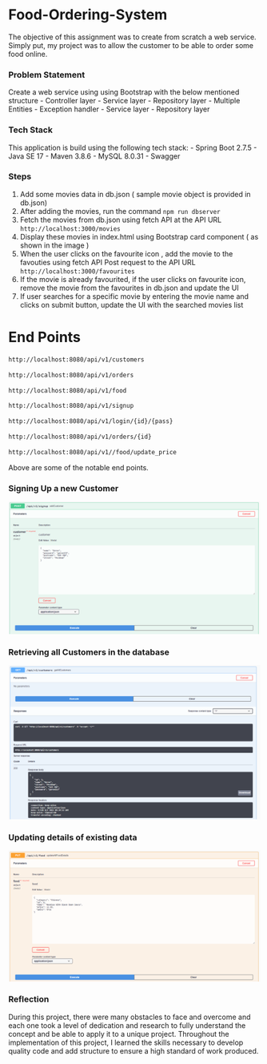 # Food-Ordering-System

The objective of this assignment was to create from scratch a web service. Simply put, my project was to allow the customer to be able to order some food online.

### Problem Statement

Create a web service using using Bootstrap with the below mentioned structure
	- Controller layer
	- Service layer
	- Repository layer
	- Multiple Entities
	- Exception handler
	- Service layer
	- Repository layer

### Tech Stack 

This application is build using the following tech stack:
	- Spring Boot 2.7.5
	- Java SE 17
	- Maven 3.8.6
	- MySQL 8.0.31
	- Swagger


### Steps

1. Add some movies data in db.json ( sample movie object is provided in db.json)
2. After adding the movies, run the command `npm run dbserver`
3. Fetch the movies from db.json using fetch API at the API URL `http://localhost:3000/movies`
4. Display these movies in index.html using Bootstrap card component ( as shown in the image )
5. When the user clicks on the favourite icon , add the movie to the favouties using fetch API Post request to the API URL `http://localhost:3000/favourites`
6. If the movie is already favourited, if the user clicks on favourite icon, remove the movie from the favourites in db.json and update the UI
7. If user searches for a specific movie by entering the movie name and clicks on submit button, update the UI with the searched movies list

# End Points
```bash
http://localhost:8080/api/v1/customers
```
```bash
http://localhost:8080/api/v1/orders
```
```bash
http://localhost:8080/api/v1/food
```
```bash
http://localhost:8080/api/v1/signup
```
```bash
http://localhost:8080/api/v1/login/{id}/{pass}
```
```bash
http://localhost:8080/api/v1/orders/{id}
```
```bash
http://localhost:8080/api/v1//food/update_price
```


Above are some of the notable end points.

### Signing Up a new Customer

![Image Not Found](/images/addCustomerImage.png)

### Retrieving all Customers in the database

![Image Not Found](/images/getAllCustomersImage.png)

### Updating details of existing data

![Image Not Found](/images/updateFoodDetailsImage.png)

### Reflection

During this project, there were many obstacles to face and overcome and each one took a level of dedication and research to fully understand the concept and be able to apply it to a unique project. Throughout the implementation of this project, I learned the skills necessary to develop quality code and add structure to ensure a high standard of work produced.